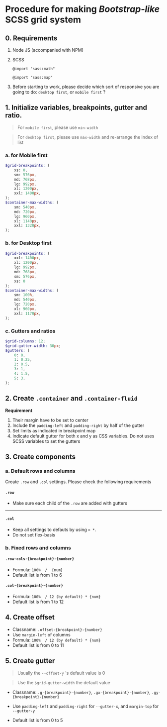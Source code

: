 # Procedure for making *Bootstrap-like* SCSS grid system
## 0. Requirements
1.  Node JS (accompanied with NPM)
2.  SCSS

	`@import "sass:math"`
	
	`@import "sass:map"`
	
3. Before starting to work, please decide which sort of responsive you are going to do: `desktop first`, or `mobile first` ?

## 1. Initialize variables, breakpoints, gutter and ratio.
> For `mobile first`, please use `min-width`

> For `desktop first`, please use `max-width` and re-arrange the index of list

### a. for Mobile first
```scss
$grid-breakpoints: (
    xs: 0,
    sm: 576px,
    md: 768px,
    lg: 992px,
    xl: 1200px,
    xxl: 1400px,
);
$container-max-widths: (
    sm: 540px,
    md: 720px,
    lg: 960px,
    xl: 1140px,
    xxl: 1320px,
);
```
### b. for Desktop first 
```scss
$grid-breakpoints: (
    xxl: 1400px,
    xl: 1200px,
    lg: 992px,
    md: 768px,
    sm: 576px,
    xs: 0
);
$container-max-widths: (
    sm: 100%,
    md: 540px,
    lg: 720px,
    xl: 960px,
    xxl: 1170px,
);
```
### c. Gutters and ratios
```scss
$grid-columns: 12;
$grid-gutter-width: 30px;
$gutters: (
    0: 0,
    1: 0.25,
    2: 0.5,
    3: 1,
    4: 1.5,
    5: 3,
);
```

## 2. Create `.container` and `.container-fluid`
**Requirement**
1. Their margin have to be set to center
2. Include the `padding-left` and `padding-right` by half of the gutter
3. Set limits as indicated in breakpoint map
4. Indicate default gutter for both x and y as CSS variables. Do not uses SCSS variables to set the gutters

## 3. Create components
### a. Default rows and columns
Create `.row` and `.col` settings. Please check the following requirements
#### `.row`
- Make sure each child of the `.row` are added with gutters

------------
#### `.col`
- Keep all settings to defauts by using `> *`. 
- Do not set flex-basis

### b. Fixed rows and columns
#### `.row-cols-{breakpoint}-{number}`
- Formula: ```100%  /  {num}```
- Default list is from 1 to 6
#### `.col-{breakpoint}-{number}`
- Formula: ```100%  / 12 (by default) * {num}```
- Default list is from 1 to 12

## 4. Create offset
- Classname: ```.offset-{breakpoint}-{number}```
- Use `margin-left` of columns
- Formula: ```100%  / 12 (by default) * {num}```
- Default list is from 0 to 11

## 5. Create gutter

> Usually the `--offset-y` 's default value is 0

> Use the `$grid-gutter-width` the default value

- Classname: ```.g-{breakpoint}-{number}```, ```.gx-{breakpoint}-{number}```, ```.gy-{breakpoint}-{number}```

- Use `padding-left` and `padding-right` for `--gutter-x`, and `margin-top` for `--gutter-y`
- Default list is from 0 to 5

